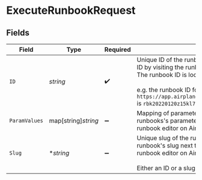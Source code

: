 # ExecuteRunbookRequest


## Fields

| Field                                                                                                                                                                                                                                                         | Type                                                                                                                                                                                                                                                          | Required                                                                                                                                                                                                                                                      | Description                                                                                                                                                                                                                                                   | Example                                                                                                                                                                                                                                                       |
| ------------------------------------------------------------------------------------------------------------------------------------------------------------------------------------------------------------------------------------------------------------- | ------------------------------------------------------------------------------------------------------------------------------------------------------------------------------------------------------------------------------------------------------------- | ------------------------------------------------------------------------------------------------------------------------------------------------------------------------------------------------------------------------------------------------------------- | ------------------------------------------------------------------------------------------------------------------------------------------------------------------------------------------------------------------------------------------------------------- | ------------------------------------------------------------------------------------------------------------------------------------------------------------------------------------------------------------------------------------------------------------- |
| `ID`                                                                                                                                                                                                                                                          | *string*                                                                                                                                                                                                                                                      | :heavy_check_mark:                                                                                                                                                                                                                                            | Unique ID of the runbook. You can find your runbook's ID by visiting the runbook's page on Airplane.<br/>The runbook ID is located at the end of the url.<br/><br/>e.g. the runbook ID for `https://app.airplane.dev/runbooks/rbk20220120z15kl79` is `rbk20220120z15kl79` | rbk20220120z15kl79                                                                                                                                                                                                                                            |
| `ParamValues`                                                                                                                                                                                                                                                 | map[string]*string*                                                                                                                                                                                                                                           | :heavy_minus_sign:                                                                                                                                                                                                                                            | Mapping of parameter slug to value. You can find your runbooks's parameter slugs inside the<br/>runbook editor on Airplane.                                                                                                                                   |                                                                                                                                                                                                                                                               |
| `Slug`                                                                                                                                                                                                                                                        | **string*                                                                                                                                                                                                                                                     | :heavy_minus_sign:                                                                                                                                                                                                                                            | Unique slug of the runbook. You can find your runbook's slug next to the runbook's name within the<br/>runbook editor on Airplane.<br/><br/>Either an ID or a slug must be provided.                                                                          | hello_world                                                                                                                                                                                                                                                   |